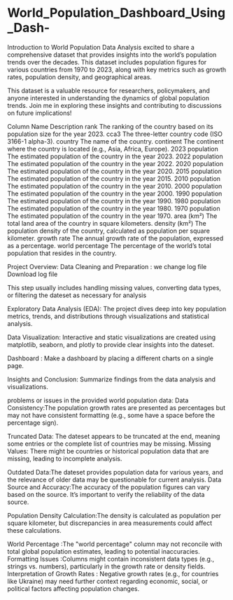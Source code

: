 # World_Population_Dashboard_Using_Dash-
Introduction to World Population Data Analysis
excited to share a comprehensive dataset that provides insights into the world’s population trends over the decades. This dataset includes population figures for various countries from 1970 to 2023, along with key metrics such as growth rates, population density, and geographical areas.

This dataset is a valuable resource for researchers, policymakers, and anyone interested in understanding the dynamics of global population trends. Join me in exploring these insights and contributing to discussions on future implications!

Column Name Description
rank The ranking of the country based on its population size for the year 2023. cca3 The three-letter country code (ISO 3166-1 alpha-3). country The name of the country. continent The continent where the country is located (e.g., Asia, Africa, Europe). 2023 population The estimated population of the country in the year 2023. 2022 population The estimated population of the country in the year 2022. 2020 population The estimated population of the country in the year 2020. 2015 population The estimated population of the country in the year 2015. 2010 population The estimated population of the country in the year 2010. 2000 population The estimated population of the country in the year 2000. 1990 population The estimated population of the country in the year 1990. 1980 population The estimated population of the country in the year 1980. 1970 population The estimated population of the country in the year 1970. area (km²) The total land area of the country in square kilometers. density (km²) The population density of the country, calculated as population per square kilometer. growth rate The annual growth rate of the population, expressed as a percentage. world percentage The percentage of the world’s total population that resides in the country.

Project Overview:
Data Cleaning and Preparation : we change log file Download log file

This step usually includes handling missing values, converting data types, or filtering the dateset as necessary for analysis

Exploratory Data Analysis (EDA): The project dives deep into key population metrics, trends, and distributions through visualizations and statistical analysis.

Data Visualization: Interactive and static visualizations are created using matplotlib, seaborn, and plotly to provide clear insights into the dateset.

Dashboard : Make a dashboard by placing a different charts on a single page.

Insights and Conclusion: Summarize findings from the data analysis and visualizations.

problems or issues in the provided world population data:
Data Consistency:The population growth rates are presented as percentages but may not have consistent formatting (e.g., some have a space before the percentage sign).

Truncated Data: The dateset appears to be truncated at the end, meaning some entries or the complete list of countries may be missing. Missing Values: There might be countries or historical population data that are missing, leading to incomplete analysis.

Outdated Data:The dateset provides population data for various years, and the relevance of older data may be questionable for current analysis. Data Source and Accuracy:The accuracy of the population figures can vary based on the source. It’s important to verify the reliability of the data source.

Population Density Calculation:The density is calculated as population per square kilometer, but discrepancies in area measurements could affect these calculations.

World Percentage :The "world percentage" column may not reconcile with total global population estimates, leading to potential inaccuracies. Formatting Issues :Columns might contain inconsistent data types (e.g., strings vs. numbers), particularly in the growth rate or density fields. Interpretation of Growth Rates : Negative growth rates (e.g., for countries like Ukraine) may need further context regarding economic, social, or political factors affecting population changes.
